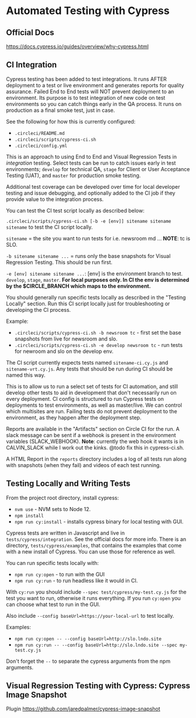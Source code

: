 # Automated Testing with Cypress

## Official Docs

https://docs.cypress.io/guides/overview/why-cypress.html


## CI Integration

Cypress testing has been added to test integrations. It runs AFTER deployment to a test or live environment and generates reports for quality assurance. Failed End to End tests will NOT prevent deployment to an environment. Its purpose is to test integration of new code on test environments so you can catch things early in the QA process. It runs on production as a final smoke test, just in case.

See the following for how this is currently configured:

  - `.circleci/README.md`
  - `.circleci/scripts/cypress-ci.sh`
  - `.circleci/config.yml`

This is an approach to using End to End and Visual Regression Tests in *integration* testing. Select tests can be run to catch issues early in test environments; `develop` for technical QA, `stage` for Client or User Acceptance Testing (UAT), and `master` for production smoke testing.

Additional test coverage can be developed over time for local developer testing and issue debugging, and optionally added to the CI job if they provide value to the integration process.

You can test the CI test script locally as described below:

`.circleci/scripts/cypress-ci.sh [-b -e [env]] sitename sitename sitename` to test the CI script locally.

`sitename` = the site you want to run tests for i.e. newsroom md ...
**NOTE**: tc is SLO.

`-b sitename sitename ...` = runs only the base snapshots for Visual Regression Testing. This should be run first.

`-e [env] sitename sitename ...`: [env] is the environment branch to test. `develop`, `stage`, `master`. **For local purposes only. In CI the env is determined by the $CIRCLE_BRANCH which maps to the environment.**

You should generally run specific tests locally as described in the "Testing Locally" section. Run this CI script locally just for troubleshooting or developing the CI process.

Example:
  - `.circleci/scripts/cypress-ci.sh -b newsroom tc` - first set the base snapshots from live for newsroom and slo.
  - `.circleci/scripts/cypress-ci.sh -e develop newsroom tc` - run tests for newroom and slo on the develop env.

The CI script currently expects tests named `sitename-ci.cy.js` and `sitename-vrt.cy.js`. Any tests that should be run during CI should be named this way.

This is to allow us to run a select set of tests for CI automation, and still develop other tests to aid in development that don't necessarily run on every deployment. CI config is structured to run Cypress tests on deployments to test environments, as well as master/live. We can control which multisites are run. Failing tests do not prevent deployment to the environment, as they happen after the deployment step.

Reports are available in the "Artifacts" section on Circle CI for the run. A slack message can be sent if a webhook is present in the environment variables (SLACK_WEBHOOK).  **Note**: currently the web hook it wants is in CALVIN_SLACK while I work out the kinks. @todo fix this in cypress-ci.sh.

A HTML Report in the `reports` directory includes a log of all tests run along with snapshots (when they fail) and videos of each test running.

## Testing Locally and Writing Tests

From the project root directory, install cypress:

  - `nvm use` - NVM sets to Node 12.
  - `npm install`
  - `npm run cy:install` - installs cypress binary for local testing with GUI.

Cypress tests are written in Javascript and live in `tests/cypress/integration`. See the official docs for more info. There is an directory, `tests/cypress/examples`, that contains the examples that come with a new install of Cypress. You can use those for reference as well.

You can run specific tests locally with:
 - `npm run cy:open` - to run with the GUI
 - `npm run cy:run` - to run headless like it would in CI.

 With `cy:run` you should include `--spec test/cypress/my-test.cy.js` for the test you want to run, otherwise it runs everything. If you run `cy:open` you can choose what test to run in the GUI.

 Also include `--config baseUrl=https://your-local-url` to test locally.

 Examples:
 - `npm run cy:open -- --config baseUrl=http://slo.lndo.site`
 - `npm run cy:run -- --config baseUrl=http://slo.lndo.site --spec my-test.cy.js`

Don't forget the `--` to separate the cypress arguments from the npm arguments.


## Visual Regression Testing with Cypress: Cypress Image Snapshot

Plugin https://github.com/jaredpalmer/cypress-image-snapshot
